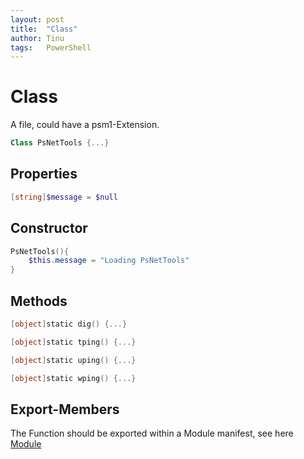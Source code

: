 ```yaml
---
layout: post
title:  "Class"
author: Tinu
tags:   PowerShell
---
```


# Class

A file, could have a psm1-Extension.

````powershell
Class PsNetTools {...}
````

## Properties

````powershell
[string]$message = $null
````

## Constructor

````powershell
PsNetTools(){
    $this.message = "Loading PsNetTools"
}
````

## Methods

````powershell
[object]static dig() {...}

[object]static tping() {...}

[object]static uping() {...}

[object]static wping() {...}
````

## Export-Members

The Function should be exported within a Module manifest, see here [Module](./module.md#export-members)